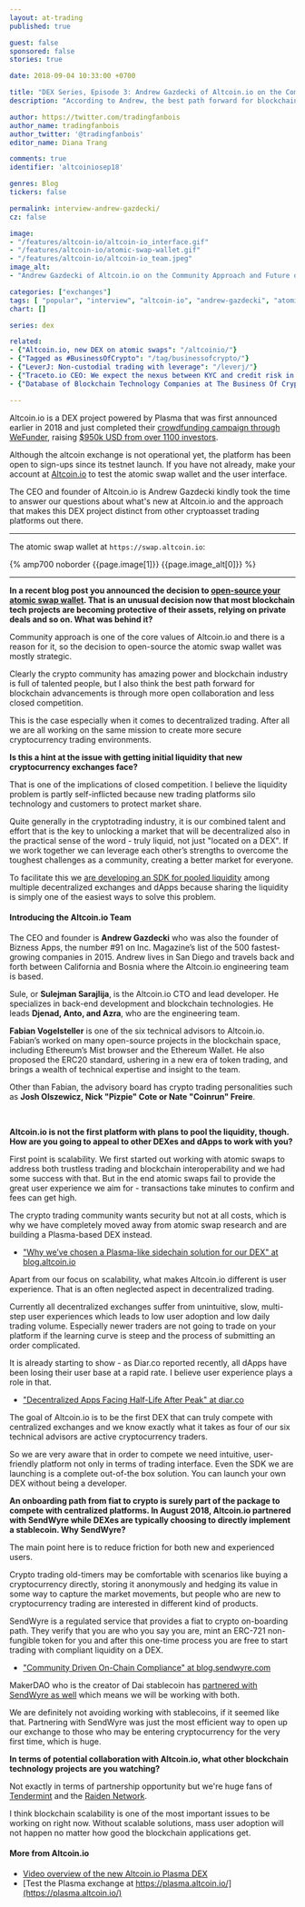 ```yaml
---
layout: at-trading
published: true

guest: false
sponsored: false
stories: true

date: 2018-09-04 10:33:00 +0700

title: "DEX Series, Episode 3: Andrew Gazdecki of Altcoin.io on the Community Approach and Future of DEX Trading"
description: "According to Andrew, the best path forward for blockchain advancements is through more open collaboration and less closed competition."

author: https://twitter.com/tradingfanbois
author_name: tradingfanbois
author_twitter: '@tradingfanbois'
editor_name: Diana Trang

comments: true
identifier: 'altcoiniosep18'

genres: Blog
tickers: false

permalink: interview-andrew-gazdecki/
cz: false

image:
- "/features/altcoin-io/altcoin-io_interface.gif"
- "/features/altcoin-io/atomic-swap-wallet.gif"
- "/features/altcoin-io/altcoin-io_team.jpeg"
image_alt:
- "Andrew Gazdecki of Altcoin.io on the Community Approach and Future of Atomic Swap DEX Trading"

categories: ["exchanges"]
tags: [ "popular", "interview", "altcoin-io", "andrew-gazdecki", "atomic-swap", "altcoin-exchange", "dex", "trading-platform", "business-of-crypto"]
chart: []

series: dex

related:
- {"Altcoin.io, new DEX on atomic swaps": "/altcoinio/"}
- {"Tagged as #BusinessOfCrypto": "/tag/businessofcrypto/"}
- {"LeverJ: Non-custodial trading with leverage": "/leverj/"}
- {"Traceto.io CEO: We expect the nexus between KYC and credit risk in the blockchain industry": "/traceto-interview/"}
- {"Database of Blockchain Technology Companies at The Business Of Crypto": "/blockchain-tech-companies/"}

---
```


Altcoin.io is a DEX project powered by Plasma that was first announced earlier in 2018 and just completed their [crowdfunding campaign through WeFunder](https://wefunder.com/altcoinio), raising [$950k USD from over 1100 investors](https://twitter.com/altcoin_io/status/1035745726104526848).

Although the altcoin exchange is not operational yet, the platform has been open to sign-ups since its testnet launch. If you have not already, make your account at [Altcoin.io](http://www.altcoin.io?kid=KHPDT) to test the atomic swap wallet and the user interface.

The CEO and founder of Altcoin.io is Andrew Gazdecki kindly took the time to answer our questions about what's new at Altcoin.io and the approach that makes this DEX project distinct from other cryptoasset trading platforms out there.

___________________

The atomic swap wallet at `https://swap.altcoin.io`:

{% amp700 noborder {{page.image[1]}} {{page.image_alt[0]}} %}

_____________


**In a recent blog post you announced the decision to [open-source your atomic swap wallet](https://blog.altcoin.io/august-update-mobile-ux-atomic-swaps-and-plasma-dex-v2-94680ff9db30). That is an unusual decision now that most blockchain tech projects are becoming protective of their assets, relying on private deals and so on. What was behind it?**

Community approach is one of the core values of Altcoin.io and there is a reason for it, so the decision to open-source the atomic swap wallet was mostly strategic.

Clearly the crypto community has amazing power and blockchain industry is full of talented people, but I also think the best path forward for blockchain advancements is through more open collaboration and less closed competition.

This is the case especially when it comes to decentralized trading. After all we are all working on the same mission to create more secure cryptocurrency trading environments.

**Is this a hint at the issue with getting initial liquidity that new cryptocurrency exchanges face?**

That is one of the implications of closed competition. I believe the liquidity problem is partly self-inflicted because new trading platforms silo technology and customers to protect market share.

Quite generally in the cryptotrading industry, it is our combined talent and effort that is the key to unlocking a market that will be decentralized also in the practical sense of the word - truly liquid, not just "located on a DEX". If we work together we can leverage each other’s strengths to overcome the toughest challenges as a community, creating a better market for everyone.

To facilitate this we [are developing an SDK for pooled liquidity](https://blog.altcoin.io/test-the-future-of-crypto-trading-with-our-latest-plasma-dex-c2580449af43) among multiple decentralized exchanges and dApps because sharing the liquidity is simply one of the easiest ways to solve this problem.


<section class="altcointradingnet-bio">

  <h4>Introducing the Altcoin.io Team</h4>

  <p>The CEO and founder is <b>Andrew Gazdecki</b> who was also the founder of Bizness Apps, the number #91 on Inc. Magazine’s list of the 500 fastest-growing companies in 2015. Andrew lives in San Diego and travels back and forth between California and Bosnia where the Altcoin.io engineering team is based.</p>

  <p>Sule, or <b>Sulejman Sarajlija</b>, is the Altcoin.io CTO and lead developer. He specializes in back-end development and blockchain technologies. He leads <b>Djenad, Anto, and Azra</b>, who are the engineering team.</p>

  <p><b>Fabian Vogelsteller</b> is one of the six technical advisors to Altcoin.io. Fabian’s worked on many open-source projects in the blockchain space, including Ethereum’s Mist browser and the Ethereum Wallet. He also proposed the ERC20 standard, ushering in a new era of token trading, and brings a wealth of technical expertise and insight to the team.</p>

  <p>Other than Fabian, the advisory board has crypto trading personalities such as <b>Josh Olszewicz, Nick "Pizpie" Cote or Nate "Coinrun" Freire</b>.</p>

</section>

<p>&nbsp;</p>


**Altcoin.io is not the first platform with plans to pool the liquidity, though. How are you going to appeal to other DEXes and dApps to work with you?**

First point is scalability. We first started out working with atomic swaps to address both trustless trading and blockchain interoperability and we had some success with that. But in the end atomic swaps fail to provide the great user experience we aim for - transactions take minutes to confirm and fees can get high.

The crypto trading community wants security but not at all costs, which is why we have completely moved away from atomic swap research and are building a Plasma-based DEX instead.

* ["Why we’ve chosen a Plasma-like sidechain solution for our DEX" at blog.altcoin.io](https://blog.altcoin.io/why-weve-chosen-a-plasma-like-sidechain-solution-for-our-dex-97737ca46b86)

Apart from our focus on scalability, what makes Altcoin.io different is user experience. That is an often neglected aspect in decentralized trading.

Currently all decentralized exchanges suffer from unintuitive, slow, multi-step user experiences which leads to low user adoption and low daily trading volume. Especially newer traders are not going to trade on your platform if the learning curve is steep and the process of submitting an order complicated.

It is already starting to show - as Diar.co reported recently, all dApps have been losing their user base at a rapid rate. I believe user experience plays a role in that.

* ["Decentralized Apps Facing Half-Life After Peak" at diar.co](http://diar.co/decentralized-apps-facing-half-life-after-peak/)

The goal of Altcoin.io is to be the first DEX that can truly compete with centralized exchanges and we know exactly what it takes as four of our six technical advisors are active cryptocurrency traders.

So we are very aware that in order to compete we need intuitive, user-friendly platform not only in terms of trading interface. Even the SDK we are launching is a complete out-of-the box solution. You can launch your own DEX without being a developer.

**An onboarding path from fiat to crypto is surely part of the package to compete with centralized platforms. In August 2018, Altcoin.io partnered with SendWyre while DEXes are typically choosing to directly implement a stablecoin. Why SendWyre?**

The main point here is to reduce friction for both new and experienced users.

Crypto trading old-timers may be comfortable with scenarios like buying a cryptocurrency directly, storing it anonymously and hedging its value in some way to capture the market movements, but people who are new to cryptocurrency trading are interested in different kind of products.

SendWyre is a regulated service that provides a fiat to crypto on-boarding path. They verify that you are who you say you are, mint an ERC-721 non-fungible token for you and after this one-time process you are free to start trading with compliant liquidity on a DEX.

* ["Community Driven On-Chain Compliance" at blog.sendwyre.com](https://blog.sendwyre.com/community-driven-on-chain-compliance-d334e0f5962b)

MakerDAO who is the creator of Dai stablecoin has [partnered with SendWyre as well](https://www.prnewswire.com/news-releases/makerdao-and-wyre-give-businesses-immediate-access-to-dai-stablecoin-in-over-thirty-countries-including-usa-300696400.html) which means we will be working with both.

We are definitely not avoiding working with stablecoins, if it seemed like that. Partnering with SendWyre was just the most efficient way to open up our exchange to those who may be entering cryptocurrency for the very first time, which is huge.

**In terms of potential collaboration with Altcoin.io, what other blockchain technology projects are you watching?**

Not exactly in terms of partnership opportunity but we're huge fans of [Tendermint](https://tendermint.com/about) and the [Raiden Network](https://raiden.network/).

I think blockchain scalability is one of the most important issues to be working on right now. Without scalable solutions, mass user adoption will not happen no matter how good the blockchain applications get.

#### More from Altcoin.io

* [Video overview of the new Altcoin.io Plasma DEX](https://youtu.be/-Rk981hywow)
* [Test the Plasma exchange at https://plasma.altcoin.io/](https://plasma.altcoin.io/)
